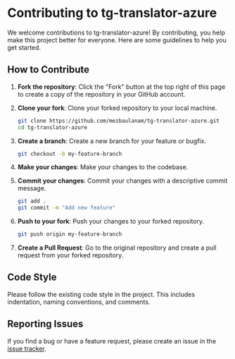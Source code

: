 # Contributing to tg-translator-azure

We welcome contributions to tg-translator-azure! By contributing, you help make this project better for everyone. Here are some guidelines to help you get started.

## How to Contribute

1. **Fork the repository**: Click the "Fork" button at the top right of this page to create a copy of the repository in your GitHub account.

2. **Clone your fork**: Clone your forked repository to your local machine.
    ```sh
    git clone https://github.com/mezbaulanam/tg-translator-azure.git
    cd tg-translator-azure
    ```

3. **Create a branch**: Create a new branch for your feature or bugfix.
    ```sh
    git checkout -b my-feature-branch
    ```

4. **Make your changes**: Make your changes to the codebase.

5. **Commit your changes**: Commit your changes with a descriptive commit message.
    ```sh
    git add .
    git commit -m "Add new feature"
    ```

6. **Push to your fork**: Push your changes to your forked repository.
    ```sh
    git push origin my-feature-branch
    ```

7. **Create a Pull Request**: Go to the original repository and create a pull request from your forked repository.

## Code Style

Please follow the existing code style in the project. This includes indentation, naming conventions, and comments.

## Reporting Issues

If you find a bug or have a feature request, please create an issue in the [issue tracker](https://github.com/mezbaulanam/tg-translator-azure/issues).

